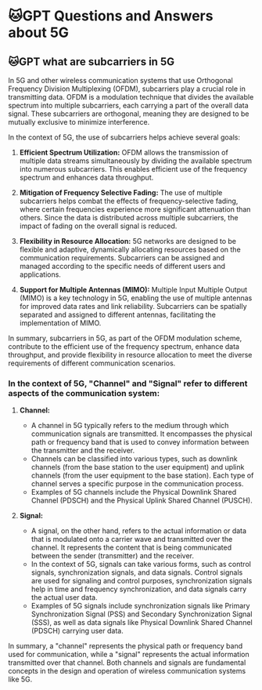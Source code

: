 # &#x1F431;GPT Questions and Answers about 5G


## &#x1F431;GPT what are subcarriers in 5G

In 5G and other wireless communication systems that use Orthogonal Frequency Division Multiplexing (OFDM), subcarriers play a crucial role in transmitting data. OFDM is a modulation technique that divides the available spectrum into multiple subcarriers, each carrying a part of the overall data signal. These subcarriers are orthogonal, meaning they are designed to be mutually exclusive to minimize interference.

In the context of 5G, the use of subcarriers helps achieve several goals:

1. **Efficient Spectrum Utilization:** OFDM allows the transmission of multiple data streams simultaneously by dividing the available spectrum into numerous subcarriers. This enables efficient use of the frequency spectrum and enhances data throughput.

2. **Mitigation of Frequency Selective Fading:** The use of multiple subcarriers helps combat the effects of frequency-selective fading, where certain frequencies experience more significant attenuation than others. Since the data is distributed across multiple subcarriers, the impact of fading on the overall signal is reduced.

3. **Flexibility in Resource Allocation:** 5G networks are designed to be flexible and adaptive, dynamically allocating resources based on the communication requirements. Subcarriers can be assigned and managed according to the specific needs of different users and applications.

4. **Support for Multiple Antennas (MIMO):** Multiple Input Multiple Output (MIMO) is a key technology in 5G, enabling the use of multiple antennas for improved data rates and link reliability. Subcarriers can be spatially separated and assigned to different antennas, facilitating the implementation of MIMO.

In summary, subcarriers in 5G, as part of the OFDM modulation scheme, contribute to the efficient use of the frequency spectrum, enhance data throughput, and provide flexibility in resource allocation to meet the diverse requirements of different communication scenarios.

### In the context of 5G, "Channel" and "Signal" refer to different aspects of the communication system:

1. **Channel:**
   - A channel in 5G typically refers to the medium through which communication signals are transmitted. It encompasses the physical path or frequency band that is used to convey information between the transmitter and the receiver.
   - Channels can be classified into various types, such as downlink channels (from the base station to the user equipment) and uplink channels (from the user equipment to the base station). Each type of channel serves a specific purpose in the communication process.
   - Examples of 5G channels include the Physical Downlink Shared Channel (PDSCH) and the Physical Uplink Shared Channel (PUSCH).

2. **Signal:**
   - A signal, on the other hand, refers to the actual information or data that is modulated onto a carrier wave and transmitted over the channel. It represents the content that is being communicated between the sender (transmitter) and the receiver.
   - In the context of 5G, signals can take various forms, such as control signals, synchronization signals, and data signals. Control signals are used for signaling and control purposes, synchronization signals help in time and frequency synchronization, and data signals carry the actual user data.
   - Examples of 5G signals include synchronization signals like Primary Synchronization Signal (PSS) and Secondary Synchronization Signal (SSS), as well as data signals like Physical Downlink Shared Channel (PDSCH) carrying user data.

In summary, a "channel" represents the physical path or frequency band used for communication, while a "signal" represents the actual information transmitted over that channel. Both channels and signals are fundamental concepts in the design and operation of wireless communication systems like 5G.
